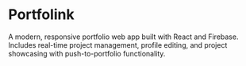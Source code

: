# Portfolink
A modern, responsive portfolio web app built with React and Firebase. Includes real-time project management, profile editing, and project showcasing with push-to-portfolio functionality.
